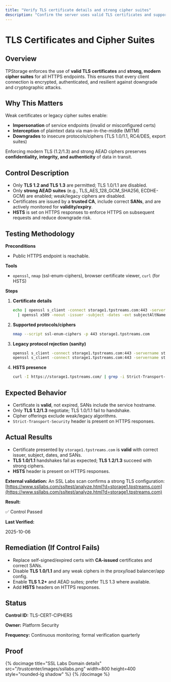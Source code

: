 ```yaml
---
title: "Verify TLS certificate details and strong cipher suites"
description: "Confirm the server uses valid TLS certificates and supports only strong, modern cipher suites (TLS 1.2+), ensuring secure encrypted communications."
---
```


# TLS Certificates and Cipher Suites

## Overview

TPStorage enforces the use of **valid TLS certificates** and **strong, modern cipher suites** for all HTTPS endpoints. This ensures that every client connection is encrypted, authenticated, and resilient against downgrade and cryptographic attacks.

## Why This Matters

Weak certificates or legacy cipher suites enable:

* **Impersonation** of service endpoints (invalid or misconfigured certs)
* **Interception** of plaintext data via man-in-the-middle (MITM)
* **Downgrades** to insecure protocols/ciphers (TLS 1.0/1.1, RC4/DES, export suites)

Enforcing modern TLS (1.2/1.3) and strong AEAD ciphers preserves **confidentiality, integrity, and authenticity** of data in transit.

## Control Description

* Only **TLS 1.2 and TLS 1.3** are permitted; TLS 1.0/1.1 are disabled.
* Only **strong AEAD suites** (e.g., TLS_AES_128_GCM_SHA256, ECDHE-GCM) are enabled; weak/legacy ciphers are disabled.
* Certificates are issued by a **trusted CA**, include correct **SANs**, and are actively monitored for **validity/expiry**.
* **HSTS** is set on HTTPS responses to enforce HTTPS on subsequent requests and reduce downgrade risk.

## Testing Methodology

**Preconditions**

* Public HTTPS endpoint is reachable.

**Tools**

* `openssl`, `nmap` (ssl-enum-ciphers), browser certificate viewer, `curl` (for HSTS)

**Steps**

1. **Certificate details**

   ```bash
   echo | openssl s_client -connect storage1.tpstreams.com:443 -servername storage1.tpstreams.com 2>/dev/null \
     | openssl x509 -noout -issuer -subject -dates -ext subjectAltName
   ```
2. **Supported protocols/ciphers**

   ```bash
   nmap --script ssl-enum-ciphers -p 443 storage1.tpstreams.com
   ```
3. **Legacy protocol rejection (sanity)**

   ```bash
   openssl s_client -connect storage1.tpstreams.com:443 -servername storage1.tpstreams.com -tls1    2>&1 | sed -n '1,20p'
   openssl s_client -connect storage1.tpstreams.com:443 -servername storage1.tpstreams.com -tls1_1  2>&1 | sed -n '1,20p'
   ```
4. **HSTS presence**

   ```bash
   curl -I https://storage1.tpstreams.com/ | grep -i Strict-Transport-Security || true
   ```

## Expected Behavior

* Certificate is **valid**, not expired, SANs include the service hostname.
* Only **TLS 1.2/1.3** negotiate; TLS 1.0/1.1 fail to handshake.
* Cipher offerings exclude weak/legacy algorithms.
* `Strict-Transport-Security` header is present on HTTPS responses.

## Actual Results

* Certificate presented by `storage1.tpstreams.com` is **valid** with correct issuer, subject, dates, and SANs.
* **TLS 1.0/1.1** handshakes fail as expected; **TLS 1.2/1.3** succeed with strong ciphers.
* **HSTS** header is present on HTTPS responses.

**External validation:**
An SSL Labs scan confirms a strong TLS configuration:
[https://www.ssllabs.com/ssltest/analyze.html?d=storage1.tpstreams.com](https://www.ssllabs.com/ssltest/analyze.html?d=storage1.tpstreams.com)

**Result:**

✅ Control Passed

**Last Verified:** 

2025-10-06

## Remediation (If Control Fails)

* Replace self-signed/expired certs with **CA-issued** certificates and correct SANs.
* Disable **TLS 1.0/1.1** and any weak ciphers in the proxy/load balancer/app config.
* Enable **TLS 1.2+** and AEAD suites; prefer TLS 1.3 where available.
* Add **HSTS** headers on HTTPS responses.

## Status

**Control ID:** TLS-CERT-CIPHERS

**Owner:** Platform Security

**Frequency:** Continuous monitoring; formal verification quarterly

## Proof

{% docimage 
  title="SSL Labs Domain details"
  src="/trustcenter/images/ssllabs.png"
  width=800
  height=400
  style="rounded-lg shadow"
%}
{% /docimage %}
